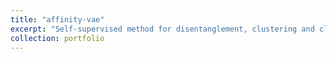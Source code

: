 ```yaml
---
title: "affinity-vae"
excerpt: "Self-supervised method for disentanglement, clustering and classification of objects in multidimensional image data <br/><img src='https://sci.vision/static/media/Affinity-VAE.b088434eaae29c7025da.jpg' width=400>"
collection: portfolio
---
```


